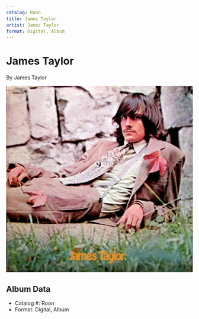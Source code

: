 ```yaml
---
catalog: Roon
title: James Taylor
artist: James Taylor
format: Digital, Album
---
```


# James Taylor

By James Taylor

![](../../assets/albumcovers/James_Taylor-James_Taylor.png)

## Album Data

- Catalog #: Roon
- Format: Digital, Album

